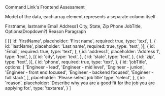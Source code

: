 Command Link's Frontend Assessment

Model of the data, each array element represents a separate column itself

Firstname, lastname
Email
Address1
City, State, Zip
Phone
JobTitle, Options(Dropdown?)
Reason Paragraph

[
  [{
    id: 'firstName',
    placeholder: 'First name',
    required: true,
    type: 'text',
  },
  {
    id: 'lastName',
    placeholder: 'Last name',
    required: true,
    type: 'text',
  }],
  {
    id: 'Email',
    required: true,
    type: 'text',
  },
  {
    id: 'address1',
    placeholder: 'Address 1',
    type: 'text',
  },
  [{
    id: 'city',
    type: 'text',
  },
  {
    id: 'state',
    type: 'text',
  },
  {
    id: 'zip',
    type: 'text',
  }],
  {
    id: 'phone',
    required: true,
    type: 'text',
  },
  {
    id: 'jobTitle',
    options: [
      'Engineer - lead',
      'Engineer - mid level',
      'Engineer - junion',
      'Engineer - front end focused',
      'Engineer - backend focused',
      'Engineer - full stack',
    ],
    placeholder: 'Please select job title'
    type: 'select',
  },
  {
    id: 'reason',
    placeholder: 'Describe why you are a good fit for the job you are applying for.',
    type: 'textarea',
  }
]
